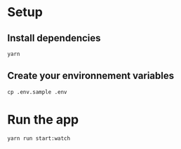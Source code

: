 # Setup

## Install dependencies
```sh
yarn
```
## Create your environnement variables
```
cp .env.sample .env
```

# Run the app

```sh
yarn run start:watch
```
